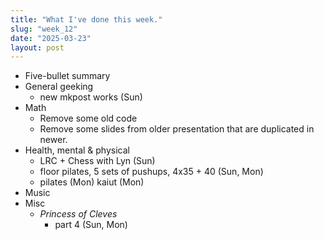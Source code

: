 ```yaml
---
title: "What I've done this week."
slug: "week_12"
date: "2025-03-23"
layout: post
---
```


* Five-bullet summary
* General geeking
    - new mkpost works (Sun)
* Math
    - Remove some old code
    - Remove some slides from older presentation that are duplicated in newer.
* Health, mental & physical
    - LRC + Chess with Lyn (Sun)
    - floor pilates, 5 sets of pushups, 4x35 + 40 (Sun, Mon)
    - pilates (Mon) kaiut (Mon)
* Music
* Misc
    - *Princess of Cleves*
        - part 4 (Sun, Mon)
